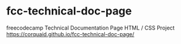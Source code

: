 # fcc-technical-doc-page
freecodecamp Technical Documentation Page HTML / CSS Project
https://corquaid.github.io/fcc-technical-doc-page/
